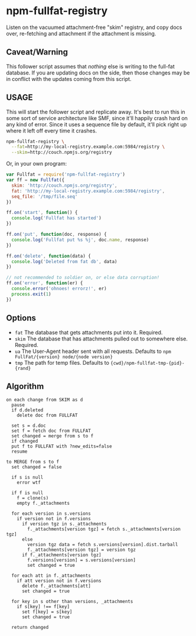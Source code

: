 # npm-fullfat-registry

Listen on the vacuumed attachment-free "skim" registry, and copy docs
over, re-fetching and attachment if the attachment is missing.

## Caveat/Warning

This follower script assumes that *nothing* else is writing to the
full-fat database.  If you are updating docs on the side, then those
changes may be in conflict with the updates coming from this script.

## USAGE

This will start the follower script and replicate away.  It's best to
run this in some sort of service architecture like SMF, since it'll
happily crash hard on any kind of error.  Since it uses a sequence
file by default, it'll pick right up where it left off every time it
crashes.

```bash
npm-fullfat-registry \
  --fat=http://my-local-registry.example.com:5984/registry \
  --skim=http://couch.npmjs.org/registry
```

Or, in your own program:

```javascript
var Fullfat = require('npm-fullfat-registry')
var ff = new Fullfat({
  skim: 'http://couch.npmjs.org/registry',
  fat: 'http://my-local-registry.example.com:5984/registry',
  seq_file: '/tmp/file.seq'
})

ff.on('start', function() {
  console.log('Fullfat has started')
})

ff.on('put', function(doc, response) {
  console.log('Fullfat put %s %j', doc.name, response)
})

ff.on('delete', function(data) {
  console.log('Deleted from fat db', data)
})

// not recommended to soldier on, or else data corruption!
ff.on('error', function(er) {
  console.error('ohnoes! errorz!', er)
  process.exit(1)
})
```

## Options

* `fat` The database that gets attachments put into it. Required.
* `skim` The database that has attachments pulled out to somewhere
  else. Required.
* `ua` The User-Agent header sent with all requests. Defaults to
  `npm FullFat/{version} node/{node version}`
* `tmp` The path for temp files.  Defaults to
  `{cwd}/npm-fullfat-tmp-{pid}-{rand}`

## Algorithm

```
on each change from SKIM as d
  pause
  if d.deleted
    delete doc from FULLFAT

  set s = d.doc
  set f = fetch doc from FULLFAT
  set changed = merge from s to f
  if changed
  put f to FULLFAT with ?new_edits=false
  resume

to MERGE from s to f
  set changed = false

  if s is null
    error wtf

  if f is null
    f = clone(s)
    empty f._attachments

  for each version in s.versions
    if version not in f.versions
      if version tgz in s._attachments
        f._attachments[version tgz] = fetch s._attachments[version tgz]
      else
        version tgz data = fetch s.versions[version].dist.tarball
        f._attachments[version tgz] = version tgz
      if f._attachments[version tgz]
        f.versions[version] = s.versions[version]
        set changed = true

  for each att in f._attachments
    if att version not in f.versions
      delete f._attachments[att]
      set changed = true

  for key in s other than versions, _attachments
    if s[key] !== f[key]
      set f[key] = s[key]
      set changed = true

  return changed
```

